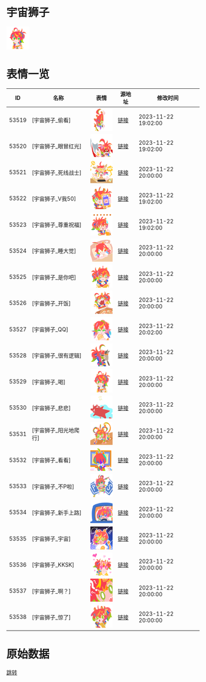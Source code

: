 # 宇宙狮子

<img src="./cover.png" height="60" alt="cover" />

# 表情一览

|ID|名称|表情|源地址|修改时间|
|----|----|----|----|----|
|53519|[宇宙狮子_偷看]|<img src="./pic/053519_%5B宇宙狮子_偷看%5D.png" height="60" alt="偷看"/>|[链接](https://i0.hdslb.com/bfs/garb/29c7401cd4323581e848c1e0071d6336998638a5.png)|2023-11-22 19:02:00|
|53520|[宇宙狮子_眼冒红光]|<img src="./pic/053520_%5B宇宙狮子_眼冒红光%5D.png" height="60" alt="眼冒红光"/>|[链接](https://i0.hdslb.com/bfs/garb/5cc5cc8101a339dd6bdb5365d096441972397dbd.png)|2023-11-22 19:02:00|
|53521|[宇宙狮子_死线战士]|<img src="./pic/053521_%5B宇宙狮子_死线战士%5D.png" height="60" alt="死线战士"/>|[链接](https://i0.hdslb.com/bfs/garb/74f7da5a425442bb100a75150defa4437b0b2043.png)|2023-11-22 20:00:00|
|53522|[宇宙狮子_V我50]|<img src="./pic/053522_%5B宇宙狮子_V我50%5D.png" height="60" alt="V我50"/>|[链接](https://i0.hdslb.com/bfs/garb/510c99253722ce839ef6ec53c06a4a8584d108a6.png)|2023-11-22 19:02:00|
|53523|[宇宙狮子_尊重祝福]|<img src="./pic/053523_%5B宇宙狮子_尊重祝福%5D.png" height="60" alt="尊重祝福"/>|[链接](https://i0.hdslb.com/bfs/garb/60b2624a992c5ea06313ba1f3633bf522effca78.png)|2023-11-22 19:02:00|
|53524|[宇宙狮子_睡大觉]|<img src="./pic/053524_%5B宇宙狮子_睡大觉%5D.png" height="60" alt="睡大觉"/>|[链接](https://i0.hdslb.com/bfs/garb/79c95b7bc2b3e713379d919b28c1c9040cec8c38.png)|2023-11-22 20:00:00|
|53525|[宇宙狮子_是你吧]|<img src="./pic/053525_%5B宇宙狮子_是你吧%5D.png" height="60" alt="是你吧"/>|[链接](https://i0.hdslb.com/bfs/garb/e6a401f06dcb715a5f9d895cc664dcb7f3b14367.png)|2023-11-22 20:00:00|
|53526|[宇宙狮子_开饭]|<img src="./pic/053526_%5B宇宙狮子_开饭%5D.png" height="60" alt="开饭"/>|[链接](https://i0.hdslb.com/bfs/garb/51f793675e5a063256904ab371651cee6b6b7d19.png)|2023-11-22 20:00:00|
|53527|[宇宙狮子_QQ]|<img src="./pic/053527_%5B宇宙狮子_QQ%5D.png" height="60" alt="QQ"/>|[链接](https://i0.hdslb.com/bfs/garb/c74c747494ccd865bc941f21a420f35c7b3986bb.png)|2023-11-22 20:02:00|
|53528|[宇宙狮子_很有逻辑]|<img src="./pic/053528_%5B宇宙狮子_很有逻辑%5D.png" height="60" alt="很有逻辑"/>|[链接](https://i0.hdslb.com/bfs/garb/14db3c786ed156006b923c5289b5f3183c28ad2c.png)|2023-11-22 20:00:00|
|53529|[宇宙狮子_喝]|<img src="./pic/053529_%5B宇宙狮子_喝%5D.png" height="60" alt="喝"/>|[链接](https://i0.hdslb.com/bfs/garb/3889b71d02f3e0df17b965b47e21594b9ef66c5c.png)|2023-11-22 20:00:00|
|53530|[宇宙狮子_悲悲]|<img src="./pic/053530_%5B宇宙狮子_悲悲%5D.png" height="60" alt="悲悲"/>|[链接](https://i0.hdslb.com/bfs/garb/0160aa33c9086e4dd35912beb70e4778b448a97b.png)|2023-11-22 20:00:00|
|53531|[宇宙狮子_阳光地爬行]|<img src="./pic/053531_%5B宇宙狮子_阳光地爬行%5D.png" height="60" alt="阳光地爬行"/>|[链接](https://i0.hdslb.com/bfs/garb/1fb4eae508cfd36cd25b2ac5256df828838c892e.png)|2023-11-22 20:00:00|
|53532|[宇宙狮子_看看]|<img src="./pic/053532_%5B宇宙狮子_看看%5D.png" height="60" alt="看看"/>|[链接](https://i0.hdslb.com/bfs/garb/82e835b0aaedaa9d46dc6986fd35fbd8b5575710.png)|2023-11-22 20:00:00|
|53533|[宇宙狮子_不P啦]|<img src="./pic/053533_%5B宇宙狮子_不P啦%5D.png" height="60" alt="不P啦"/>|[链接](https://i0.hdslb.com/bfs/garb/de351a34f1c2bd64508d361be156c9694a1d072c.png)|2023-11-22 20:00:00|
|53534|[宇宙狮子_新手上路]|<img src="./pic/053534_%5B宇宙狮子_新手上路%5D.png" height="60" alt="新手上路"/>|[链接](https://i0.hdslb.com/bfs/garb/6550d9204c6842aa57647e97b8b07438ec714881.png)|2023-11-22 20:00:00|
|53535|[宇宙狮子_宇宙]|<img src="./pic/053535_%5B宇宙狮子_宇宙%5D.png" height="60" alt="宇宙"/>|[链接](https://i0.hdslb.com/bfs/garb/34145f4dcd888091e90e74fa6fe211d095273220.png)|2023-11-22 20:00:00|
|53536|[宇宙狮子_KKSK]|<img src="./pic/053536_%5B宇宙狮子_KKSK%5D.png" height="60" alt="KKSK"/>|[链接](https://i0.hdslb.com/bfs/garb/48e4b7e60f5ff3dd1ee481f20fd463d974813d12.png)|2023-11-22 20:00:00|
|53537|[宇宙狮子_啊？]|<img src="./pic/053537_%5B宇宙狮子_啊？%5D.png" height="60" alt="啊？"/>|[链接](https://i0.hdslb.com/bfs/garb/278ed565fb971f3eba27467543383faba7fc94fa.png)|2023-11-22 20:00:00|
|53538|[宇宙狮子_惊了]|<img src="./pic/053538_%5B宇宙狮子_惊了%5D.png" height="60" alt="惊了"/>|[链接](https://i0.hdslb.com/bfs/garb/922c66fc22c4024432c340e30355c0319eb5cb1e.png)|2023-11-22 20:00:00|

# 原始数据

[跳转](./raw.json)

